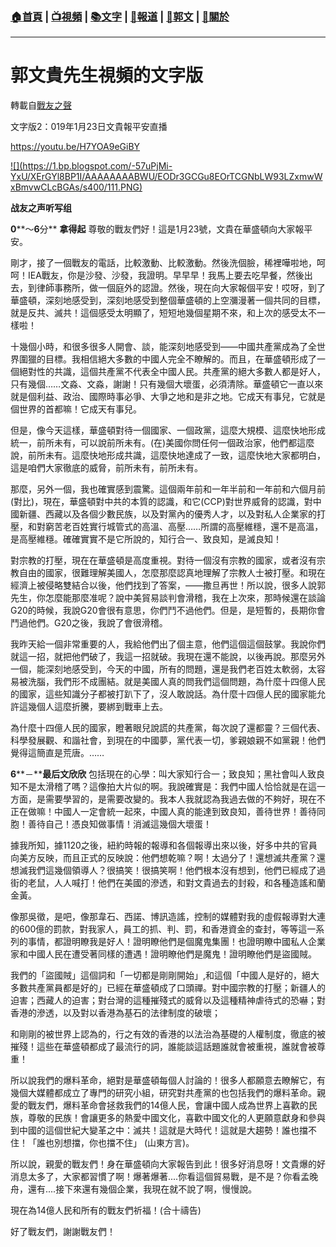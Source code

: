 ###  [:house:首頁](https://github.com/ourhimalayas/home) | [:tv:視頻](https://github.com/ourhimalayas/videos) | [:books:文字](https://github.com/ourhimalayas/txt) | [:newspaper:報道](https://github.com/ourhimalayas/news) | [:eagle:郭文](https://github.com/ourhimalayas/guomedia) | [:pray:關於](https://github.com/ourhimalayas/home/tree/master/about)
---
# 郭文貴先生視頻的文字版
轉載自[戰友之聲](http://littleantvoice.blogspot.com)

文字版2：019年1月23日文貴報平安直播


https://youtu.be/H7YOA9eGiBY


[!\[\](https://1.bp.blogspot.com/-57uPjMi-YxU/XErGYl8BP1I/AAAAAAAABWU/EODr3GCGu8EOrTCGNbLW93LZxmwWxBmvwCLcBGAs/s400/111.PNG)](https://1.bp.blogspot.com/-57uPjMi-YxU/XErGYl8BP1I/AAAAAAAABWU/EODr3GCGu8EOrTCGNbLW93LZxmwWxBmvwCLcBGAs/s1600/111.PNG)

**战友之声听写组**


**0****～****6****分** **拿得起**
尊敬的戰友們好！這是1月23號，文貴在華盛頓向大家報平安。


剛才，接了一個戰友的電話，比較激動、比較激動。然後洗個臉，稀裡嘩啦地，呵呵！IEA戰友，你是沙發、沙發，我證明。早早早！我馬上要去吃早餐，然後出去，到律師事務所，做一個庭外的認證。然後，現在向大家報個平安！哎呀，到了華盛頓，深刻地感受到，深刻地感受到整個華盛頓的上空瀰漫著一個共同的目標，就是反共、滅共！這個感受太明顯了，短短地幾個星期不來，和上次的感受太不一樣啦！


十幾個小時，和很多很多人開會、談，能深刻地感受到——中國共產黨成為了全世界圍獵的目標。我相信絕大多數的中國人完全不瞭解的。而且，在華盛頓形成了一個絕對性的共識，這個共產黨不代表全中國人民。共產黨的絕大多數人都是好人，只有幾個……文淼、文淼，謝謝！只有幾個大壞蛋，必須清除。華盛頓它一直以來就是個利益、政治、國際時事必爭、大爭之地和是非之地。它成天有事兒，它就是個世界的首都嘛！它成天有事兒。


但是，像今天這樣，華盛頓對待一個國家、一個政黨，這麼大規模、這麼快地形成統一，前所未有，可以說前所未有。(在)美國你問任何一個政治家，他們都這麼說，前所未有。這麼快地形成共識，這麼快地達成了一致，這麼快地大家都明白，這是咱們大家徹底的威脅，前所未有，前所未有。


那麼，另外一個，我也確實感到震驚。這個兩年前和一年半前和一年前和六個月前(對比)，現在，華盛頓對中共的本質的認識，和它(CCP)對世界威脅的認識，對中國新疆、西藏以及各個少數民族，以及對黨內的優秀人才，以及對私人企業家的打壓，和對窮苦老百姓實行城管式的高溫、高壓……所謂的高壓維穩，還不是高溫，是高壓維穩。確確實實不是它所說的，知行合一、致良知，是滅良知！


對宗教的打壓，現在在華盛頓是高度重視。對待一個沒有宗教的國家，或者沒有宗教自由的國家，很難理解美國人，怎麼那麼認真地理解了宗教人士被打壓。和現在經濟上被侵略雙結合以後，他們找到了答案，——撒旦再世！所以說，很多人說郭先生，你怎麼能那麼准呢？說中美貿易談判會滑稽，我在上次來，那時候還在談論G20的時候，我說G20會很有意思，你們鬥不過他們。但是，是短暫的，長期你會鬥過他們。G20之後，我說了會很滑稽。


我昨天給一個非常重要的人，我給他們出了個主意，他們這個這個鼓掌。我說你們就這一招，就把他們破了，我這一招就破。我現在還不能說，以後再說。那麼另外一個，能深刻地感受到，今天的中國，所有的問題，還是我們老百姓太軟弱，太容易被洗腦，我們形不成團結。就是美國人真的問我們這個問題，為什麼十四億人民的國家，這些知識分子都被打趴下了，沒人敢說話。為什麼十四億人民的國家能允許這幾個人這麼折騰，要綁到戰車上去。


為什麼十四億人民的國家，瞪著眼兒說謊的共產黨，每次說了還都靈？三個代表、科學發展觀、和諧社會，到現在的中國夢，黨代表一切，爹親娘親不如黨親！他們覺得這簡直是荒唐。……


**6****－****最后文欣欣**
包括現在的心學：叫大家知行合一；致良知；黑社會叫人致良知不是太滑稽了嗎？這像拍大片似的啊。我說確實是：我們中國人恰恰就是在這一方面，是需要學習的，是需要改變的。我本人我就認為我過去做的不夠好，現在不正在做嘛！中國人一定會統一起來，中國人真的能達到致良知，善待世界！善待同胞！善待自己！憑良知做事情！消滅這幾個大壞蛋！


據我所知，據1120之後，紐約時報的報導和各個報導出來以後，好多中共的官員向美方反映，而且正式的反映說：他們想乾嘛？啊！太過分了！還想滅共產黨？還想滅我們這幾個領導人？很搞笑！很搞笑啊！他們根本沒有想到，他們已經成了過街的老鼠，人人喊打！他們在美國的滲透，和對文貴過去的封殺，和各種造謠和蘭金黃。

像那吳徵，是吧，像那韋石、西諾、博訊造謠，控制的媒體對我的虛假報導對大連的600億的罰款，對我家人，員工的抓、判、罰，和香港資金的查封，等等這一系列的事情，都證明瞭我是好人！證明瞭他們是個魔鬼集團！也證明瞭中國私人企業家和中國人民在遭受著同樣的遭遇！證明瞭他們是魔鬼！證明瞭他們是盜國賊。


我們的「盜國賊」這個詞和「一切都是剛剛開始」,和這個「中國人是好的，絕大多數共產黨員都是好的」已經在華盛頓成了口頭禪。對中國宗教的打壓；新疆人的迫害；西藏人的迫害；對台灣的這種摧殘式的威脅以及這種精神虐待式的恐嚇；對香港的滲透，以及對以香港為基石的法律制度的破壞；


和剛剛的被世界上認為的，行之有效的香港的以法治為基礎的人權制度，徹底的被摧殘！這些在華盛頓都成了最流行的詞，誰能談這話題誰就會被重視，誰就會被尊重！


所以說我們的爆料革命，絕對是華盛頓每個人討論的！很多人都願意去瞭解它，有幾個大媒體都成立了專門的研究小組，研究對共產黨的也包括我們的爆料革命。親愛的戰友們，爆料革命會拯救我們的14億人民，會讓中國人成為世界上喜歡的民族，尊敬的民族！會讓更多的熱愛中國文化，喜歡中國文化的人更願意獻身和參與到中國的這個世紀大變革之中：滅共！這就是大時代！這就是大趨勢！誰也擋不住！「誰也別想擋，你也擋不住」 (山東方言)。


所以說，親愛的戰友們！身在華盛頓向大家報告到此！很多好消息呀！文貴爆的好消息太多了，大家都習慣了啊！爆著爆著....你看這個貿易戰，是不是？你看孟晚舟，還有....接下來還有幾個企業，我現在就不說了啊，慢慢說。


現在為14億人民和所有的戰友們祈福！(合十禱告)


好了戰友們，謝謝戰友們！